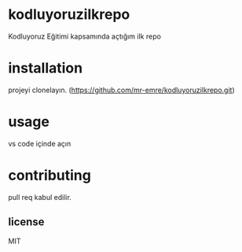 # kodluyoruzilkrepo
Kodluyoruz Eğitimi kapsamında açtığım ilk repo
# installation
projeyi clonelayın. (https://github.com/mr-emre/kodluyoruzilkrepo.git)

# usage
vs code içinde açın

# contributing
pull req kabul edilir.

## license 
MIT

